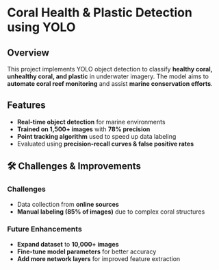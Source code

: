 # Coral Health & Plastic Detection using YOLO

##  Overview
This project implements YOLO object detection to classify **healthy coral, unhealthy coral, and plastic** in underwater imagery. The model aims to **automate coral reef monitoring** and assist **marine conservation efforts**.

##  Features
- **Real-time object detection** for marine environments  
- **Trained on 1,500+ images** with **78% precision**  
- **Point tracking algorithm** used to speed up data labeling  
- Evaluated using **precision-recall curves & false positive rates**  

## 🛠 Challenges & Improvements
### **Challenges**
- Data collection from **online sources**
- **Manual labeling (85% of images)** due to complex coral structures  

### **Future Enhancements**
- **Expand dataset** to **10,000+ images**  
- **Fine-tune model parameters** for better accuracy  
- **Add more network layers** for improved feature extraction  
